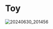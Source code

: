 # Toy

![20240630_201456](https://github.com/user-attachments/assets/ed051958-ce02-4b63-9e67-e06675a403fa)
